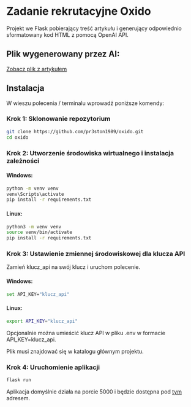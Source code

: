 # Zadanie rekrutacyjne Oxido

Projekt we Flask pobierający treść artykułu i generujący odpowiednio
sformatowany kod HTML z pomocą OpenAI API.

## Plik wygenerowany przez AI:

[Zobacz plik z artykułem](./files/artykul.html)

## Instalacja

W wieszu polecenia / terminalu wprowadź poniższe komendy:

### Krok 1: Sklonowanie repozytorium

```sh
git clone https://github.com/pr3ston1989/oxido.git
cd oxido
```

### Krok 2: Utworzenie środowiska wirtualnego i instalacja zależności

#### Windows:

```sh
python -m venv venv
venv\Scripts\activate
pip install -r requirements.txt
```

#### Linux: 

```bash
python3 -m venv venv
source venv/bin/activate
pip install -r requirements.txt
```

### Krok 3: Ustawienie zmiennej środowiskowej dla klucza API

Zamień klucz_api na swój klucz i uruchom polecenie.

#### Windows:

```sh
set API_KEY="klucz_api"
```

#### Linux: 

```bash
export API_KEY="klucz_api"
```

Opcjonalnie można umieścić klucz API w pliku .env w formacie API_KEY=klucz_api.

Plik musi znajdować się w katalogu głównym projektu.

### Krok 4: Uruchomienie aplikacji

```sh
flask run
```

Aplikacja domyślnie działa na porcie 5000 i będzie dostępna pod [tym](http://127.0.0.1:5000/) adresem.